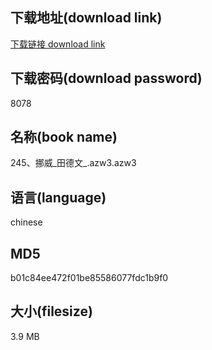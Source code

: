 ## 下载地址(download link)
[下载链接 download link](https://voluble-croquembouche-d321dc.netlify.app/?s=245%E3%80%81%E6%8C%AA%E5%A8%81_%E7%94%B0%E5%BE%B7%E6%96%87_.azw3)

## 下载密码(download password)
8078

## 名称(book name)
245、挪威_田德文_.azw3.azw3

## 语言(language)
chinese

## MD5
b01c84ee472f01be85586077fdc1b9f0

## 大小(filesize)
3.9 MB

